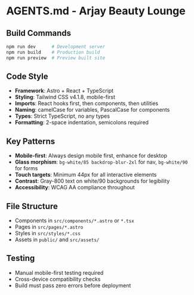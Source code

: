 # AGENTS.md - Arjay Beauty Lounge

## Build Commands
```bash
npm run dev      # Development server
npm run build    # Production build
npm run preview  # Preview built site
```

## Code Style
- **Framework**: Astro + React + TypeScript
- **Styling**: Tailwind CSS v4.1.8, mobile-first
- **Imports**: React hooks first, then components, then utilities
- **Naming**: camelCase for variables, PascalCase for components
- **Types**: Strict TypeScript, no any types
- **Formatting**: 2-space indentation, semicolons required

## Key Patterns
- **Mobile-first**: Always design mobile first, enhance for desktop
- **Glass morphism**: `bg-white/85 backdrop-blur-2xl` for nav, `bg-white/90` for forms
- **Touch targets**: Minimum 44px for all interactive elements
- **Contrast**: Gray-800 text on white/90 backgrounds for legibility
- **Accessibility**: WCAG AA compliance throughout

## File Structure
- Components in `src/components/*.astro` or `*.tsx`
- Pages in `src/pages/*.astro`
- Styles in `src/styles/*.css`
- Assets in `public/` and `src/assets/`

## Testing
- Manual mobile-first testing required
- Cross-device compatibility checks
- Build must pass zero errors before deployment